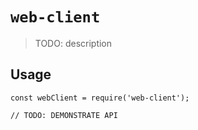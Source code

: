 # `web-client`

> TODO: description

## Usage

```
const webClient = require('web-client');

// TODO: DEMONSTRATE API
```
